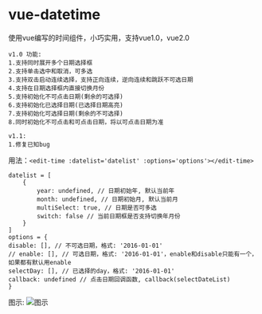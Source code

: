 # vue-datetime
使用vue编写的时间组件，小巧实用，支持vue1.0，vue2.0  
```
v1.0 功能:  
1.支持同时展开多个日期选择框  
2.支持单击选中和取消，可多选  
3.支持双击启动连续选择，支持正向连续，逆向连续和跳跃不可选日期  
4.支持在日期选择框内直接切换月份  
5.支持初始化不可点击日期(剩余的可选择)  
6.支持初始化已选择日期(已选择日期高亮)  
7.支持初始化可选择日期(剩余的不可选择)  
8.同时初始化不可点击和可点击日期，将以可点击日期为准  
```

```
v1.1:  
1.修复已知bug  
```

用法：`<edit-time :datelist='datelist' :options='options'></edit-time>`

    datelist = [
        {
            year: undefined, // 日期初始年, 默认当前年
            month: undefined, // 日期初始月, 默认当前月
            multiSelect: true, // 日期是否可多选
            switch: false // 当前日期框是否支持切换年月份
        }
    ]
    options = {
    disable: [], // 不可选日期，格式: '2016-01-01'
    // enable: [], // 可选日期，格式: '2016-01-01'，enable和disable只能有一个，如果都有默认用enable
    selectDay: [], // 已选择的day，格式: '2016-01-01'
    callback: undefined // 点击日期回调函数, callback(selectDateList)
    }

图示:
![图示](http://github-image.oss-cn-hangzhou.aliyuncs.com/tmpdir--17_1_6_21_40_46.gif)
